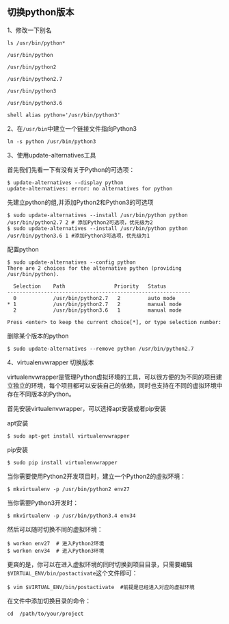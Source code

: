 ## 切换python版本

1、修改一下别名

```shell
ls /usr/bin/python*

/usr/bin/python

/usr/bin/python2

/usr/bin/python2.7

/usr/bin/python3

/usr/bin/python3.6

shell alias python='/usr/bin/python3'
```

2、在`/usr/bin`中建立一个链接文件指向Python3

```shell
ln -s python /usr/bin/python3
```

3、使用update-alternatives工具

首先我们先看一下有没有关于Python的可选项：

```shell
$ update-alternatives --display python
update-alternatives: error: no alternatives for python
```

先建立python的组,并添加Python2和Python3的可选项

```shell
$ sudo update-alternatives --install /usr/bin/python python /usr/bin/python2.7 2 # 添加Python2可选项，优先级为2
$ sudo update-alternatives --install /usr/bin/python python /usr/bin/python3.6 1 #添加Python3可选项，优先级为1
```

配置python

```shell
$ sudo update-alternatives --config python
There are 2 choices for the alternative python (providing /usr/bin/python).

  Selection    Path                Priority   Status
------------------------------------------------------------
  0            /usr/bin/python2.7   2         auto mode
* 1            /usr/bin/python2.7   2         manual mode
  2            /usr/bin/python3.6   1         manual mode

Press <enter> to keep the current choice[*], or type selection number: 
```

删除某个版本的python

```shell
$ sudo update-alternatives --remove python /usr/bin/python2.7
```

4、virtualenvwrapper 切换版本

virtualenvwrapper是管理Python虚拟环境的工具，可以很方便的为不同的项目建立独立的环境，每个项目都可以安装自己的依赖，同时也支持在不同的虚拟环境中存在不同版本的Python。

首先安装virtualenvwrapper，可以选择apt安装或者pip安装

apt安装

```
$ sudo apt-get install virtualenvwrapper
```

pip安装

```
$ sudo pip install virtualenvwrapper
```

当你需要使用Python2开发项目时，建立一个Python2的虚拟环境：

```
$ mkvirtualenv -p /usr/bin/python2 env27
```

当你需要Python3开发时：

```
$ mkvirtualenv -p /usr/bin/python3.4 env34
```

然后可以随时切换不同的虚拟环境：

```
$ workon env27  # 进入Python2环境
$ workon env34  # 进入Python3环境
```

更爽的是，你可以在进入虚拟环境的同时切换到项目目录，只需要编辑`$VIRTUAL_ENV/bin/postactivate`这个文件即可：

```
$ vim $VIRTUAL_ENV/bin/postactivate  #前提是已经进入对应的虚拟环境
```

在文件中添加切换目录的命令：

```
cd  /path/to/your/project
```


